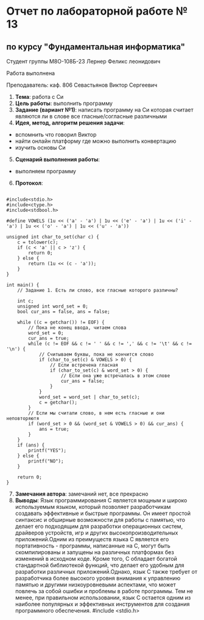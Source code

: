 # Отчет по лабораторной работе № 13
## по курсу "Фундаментальная информатика"

Студент группы М8О-108Б-23 Лернер Феликс леонидович

Работа выполнена 

Преподаватель: каф. 806 Севастьянов Виктор Сергеевич

1. **Тема**:   работа с Cи
2. **Цель работы**: выполнить программу
3. **Задание (вариант №1)**: напиcать программу на Си которая считает
     являются ли в слове все гласные/согласные различными
5. **Идея, метод, алгоритм решения задачи**:
- вспомнить что говорил Виктор
- найти онлайн платформу где можно выполнить конвертацию
- изучить основы Си
5. **Сценарий выполнения работы**:
- выполняем программу
6. **Протокол**:
```

#include<stdio.h>
#include<ctype.h>
#include<stdbool.h>

#define VOWELS (1u << ('a' - 'a') | 1u << ('e' - 'a') | 1u << ('i' - 'a') | 1u << ('o' - 'a') | 1u << ('u' - 'a'))

unsigned int char_to_set(char c) {
    c = tolower(c);
    if (c < 'a' || c > 'z') {
        return 0;
    } else {
        return (1u << (c - 'a'));
    }
}

int main() {
    // Задание 1. Есть ли слово, все гласные которого различны?

    int c;
    unsigned int word_set = 0;
    bool cur_ans = false, ans = false;

    while ((c = getchar()) != EOF) {
        // Пока не конец ввода, читаем слова
        word_set = 0;
        cur_ans = true;
        while (c != EOF && c != ' ' && c != ',' && c != '\t' && c != '\n') {
            // Считываем буквы, пока не кончится слово
            if (char_to_set(c) & VOWELS > 0) {
                // Если встречена гласная
                if (char_to_set(c) & word_set > 0) {
                    // Если она уже встречалась в этом слове
                    cur_ans = false;
                }
            }
            word_set = word_set | char_to_set(c);
            c = getchar();
        }
        // Если мы считали слово, в нем есть гласные и они неповторяютя
        if (word_set > 0 && (word_set & VOWELS > 0) && cur_ans) {
            ans = true;
        }
    }
    if (ans) {
        printf("YES");
    } else {
        printf("NO");
    }

    return 0;
}
```

7. **Замечания автора**: замечаний нет, все прекрасно
8. **Выводы**:
Язык программирования C является мощным и широко используемым языком, который позволяет разработчикам создавать эффективные и быстрые программы.
Он имеет простой синтаксис и обширные возможности для работы с памятью, что делает его подходящим для разработки операционных систем, драйверов устройств,
игр и других высокопроизводительных приложений.Одним из преимуществ языка C является его портативность - программы, написанные на C, могут быть скомпилированы
и запущены на различных платформах без изменений в исходном коде. Кроме того, C обладает богатой стандартной библиотекой функций, что делает его удобным для
разработки различных приложений.Однако, язык C также требует от разработчика более высокого уровня внимания к управлению памятью и другими низкоуровневыми
аспектами, что может повлечь за собой ошибки и проблемы в работе программы. Тем не менее, при правильном использовании, язык C остается одним из наиболее
популярных и эффективных инструментов для создания программного обеспечения.
#include <stdio.h>
